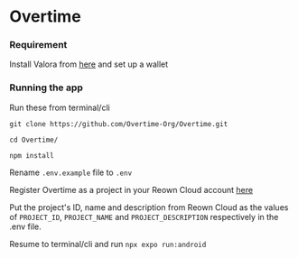 # Overtime
### Requirement
Install Valora from [here](https://play.google.com/store/apps/details?id=co.clabs.valora) and set up a wallet

### Running the app
Run these from terminal/cli

```git clone https://github.com/Overtime-Org/Overtime.git```

```cd Overtime/```

```npm install```

Rename ```.env.example``` file to ```.env```

Register Overtime as a project in your Reown Cloud account [here](https://cloud.reown.com/sign-in)

Put the project's ID, name and description from Reown Cloud as the values of `PROJECT_ID`, `PROJECT_NAME` and `PROJECT_DESCRIPTION` respectively in the .env file.

Resume to terminal/cli and run `npx expo run:android`